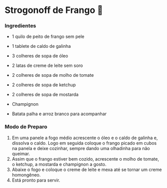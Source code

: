 # Strogonoff de Frango :chicken:

### Ingredientes

- 1 quilo de peito de frango sem pele

- 1 tablete de caldo de galinha

- 3 colheres de sopa de óleo

- 2 latas de creme de leite sem soro

- 2 colheres de sopa de molho de tomate

- 2 colheres de sopa de ketchup

- 2 colheres de sopa de mostarda 

- Champignon

- Batata palha e arroz branco para acompanhar

### Modo de Preparo

1.  Em uma panele a fogo médio acrescente o óleo e o caldo de galinha e, dissolva o caldo. Logo em seguida coloque o frango picado em cubos na panela e deixe cozinhar, sempre dando uma olhadinha para não queimar.
2.  Assim que o frango estiver bem cozido, acrescente o molho de tomate, o ketchup, a mostarda e champignon a gosto.
3.  Abaixe o fogo e coloque o creme de leite e mexa até se tornar um creme homongêneo.
4.  Está pronto para servir.














